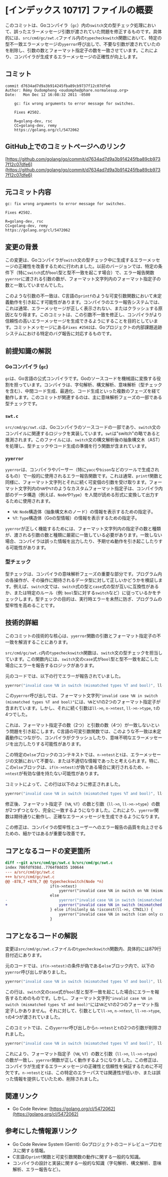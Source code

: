 # [インデックス 10717] ファイルの概要

このコミットは、Goコンパイラ（`gc`）内の`switch`文の型チェック処理において、誤ったエラーメッセージ引数が渡されていた問題を修正するものです。具体的には、`src/cmd/gc/swt.c`ファイル内の`typecheckswitch`関数において、特定の型不一致エラーメッセージの`yyerror`呼び出しで、不要な引数が渡されていたのを削除し、引数の数とフォーマット指定子の数を一致させています。これにより、コンパイラが生成するエラーメッセージの正確性が向上します。

## コミット

```
commit d7634ad7d9a3b914245fba89cb9737f12c07dfe6
Author: Rémy Oudompheng <oudomphe@phare.normalesup.org>
Date:   Mon Dec 12 16:08:32 2011 -0500

    gc: fix wrong arguments to error message for switches.
    
    Fixes #2502.
    
    R=golang-dev, rsc
    CC=golang-dev, remy
    https://golang.org/cl/5472062
```

## GitHub上でのコミットページへのリンク

[https://github.com/golang/go/commit/d7634ad7d9a3b914245fba89cb9737f12c07dfe6](https://github.com/golang/go/commit/d7634ad7d9a3b914245fba89cb9737f12c07dfe6)

## 元コミット内容

```
gc: fix wrong arguments to error message for switches.

Fixes #2502.

R=golang-dev, rsc
CC=golang-dev, remy
https://golang.org/cl/5472062
```

## 変更の背景

この変更は、Goコンパイラが`switch`文の型チェック中に生成するエラーメッセージの正確性を改善するために行われました。以前のバージョンでは、特定の条件下（特に`switch`式が`bool`型と型不一致を起こす場合）で、エラー報告関数`yyerror`に渡される引数の数が、フォーマット文字列内のフォーマット指定子の数と一致していませんでした。

このような引数の不一致は、C言語の`printf`のような可変引数関数において未定義動作を引き起こす可能性があります。コンパイラのエラー報告システムでは、これは通常、エラーメッセージが正しく表示されない、またはクラッシュする原因となり得ます。このコミットは、この引数不一致を修正し、コンパイラがより信頼性の高いエラーメッセージを生成できるようにすることを目的としています。コミットメッセージにある`Fixes #2502`は、Goプロジェクトの内部課題追跡システムにおける特定のバグ報告に対応するものです。

## 前提知識の解説

### Goコンパイラ (`gc`)
`gc`は、Go言語の公式コンパイラです。Goのソースコードを機械語に変換する役割を担っています。コンパイラは、字句解析、構文解析、意味解析（型チェックを含む）、中間コード生成、最適化、コード生成といった複数のフェーズを経て動作します。このコミットが関連するのは、主に意味解析フェーズの一部である型チェックです。

### `swt.c`
`src/cmd/gc/swt.c`は、Goコンパイラのソースコードの一部であり、`switch`文のコンパイルに関連するロジックを実装しています。`swt`は"switch"の略であると推測されます。このファイルには、`switch`文の構文解析後の抽象構文木（AST）を処理し、型チェックやコード生成の準備を行う関数が含まれています。

### `yyerror`
`yyerror`は、コンパイラやパーサー（特に`yacc`や`bison`などのツールで生成されるもの）で一般的に使用されるエラー報告関数です。これは通常、`printf`関数と同様に、フォーマット文字列とそれに続く可変個の引数を受け取ります。フォーマット文字列内の`%N`や`%T`のようなカスタムフォーマット指定子は、コンパイラ内部のデータ構造（例えば、`Node`や`Type`）を人間が読める形式に変換して出力するために使用されます。

*   `%N`: `Node`構造体（抽象構文木のノード）の情報を表示するための指定子。
*   `%T`: `Type`構造体（Goの型情報）の情報を表示するための指定子。

`yyerror`が正しく機能するためには、フォーマット文字列内の指定子の数と種類が、渡される引数の数と種類に厳密に一致している必要があります。一致しない場合、コンパイラは誤った情報を出力したり、予期せぬ動作を引き起こしたりする可能性があります。

### 型チェック
型チェックは、コンパイラの意味解析フェーズの重要な部分です。プログラム内の各操作が、その操作に期待されるデータ型に対して正しいかどうかを検証します。例えば、`switch`文では、`switch`式の型と`case`式の型が互いに互換性があるか、または特定のルール（例: `bool`型に対する`switch`など）に従っているかをチェックします。型チェックの目的は、実行時エラーを未然に防ぎ、プログラムの堅牢性を高めることです。

## 技術的詳細

このコミットの技術的な核心は、`yyerror`関数の引数とフォーマット指定子の不一致を解消することにあります。

`src/cmd/gc/swt.c`内の`typecheckswitch`関数は、`switch`文の型チェックを担当しています。この関数内には、`switch`文の`case`式が`bool`型と型不一致を起こした場合にエラーを報告するロジックがあります。

元のコードでは、以下の行でエラーが報告されていました。

```c
yyerror("invalid case %N in switch (mismatched types %T and bool)", ll->n, n->ntest, ll->n->type, t);
```

この`yyerror`呼び出しでは、フォーマット文字列`"invalid case %N in switch (mismatched types %T and bool)"`には、`%N`と`%T`の2つのフォーマット指定子が含まれています。しかし、それに続く引数は`ll->n`, `n->ntest`, `ll->n->type`, `t`の4つでした。

これは、フォーマット指定子の数（2つ）と引数の数（4つ）が一致しないという問題を引き起こします。C言語の可変引数関数では、このような不一致は未定義動作につながり、コンパイラがクラッシュしたり、意味不明なエラーメッセージを出力したりする可能性があります。

この特定の`else`ブロックのコンテキストでは、`n->ntest`と`t`は、エラーメッセージの文脈において不要な、または不適切な情報であったと考えられます。特に、この`else`ブロックは、`if(n->ntest)`が偽である場合に実行されるため、`n->ntest`が有効な値を持たない可能性があります。

コミットによって、この行は以下のように修正されました。

```c
yyerror("invalid case %N in switch (mismatched types %T and bool)", ll->n, ll->n->type);
```

修正後、フォーマット指定子（`%N`, `%T`）の数と引数（`ll->n`, `ll->n->type`）の数が2つずつとなり、完全に一致するようになりました。これにより、`yyerror`関数は期待通りに動作し、正確なエラーメッセージを生成できるようになります。

この修正は、コンパイラの堅牢性とユーザーへのエラー報告の品質を向上させるための、細かではあるが重要な改善です。

## コアとなるコードの変更箇所

```diff
diff --git a/src/cmd/gc/swt.c b/src/cmd/gc/swt.c
index 786fdf938d..7764f0dd35 100644
--- a/src/cmd/gc/swt.c
+++ b/src/cmd/gc/swt.c
@@ -878,7 +878,7 @@ typecheckswitch(Node *n)
 					if(n->ntest)
 						yyerror("invalid case %N in switch on %N (mismatched types %T and %T)", ll->n, n->ntest, ll->n->type, t);
 					else
-						yyerror("invalid case %N in switch (mismatched types %T and bool)", ll->n, n->ntest, ll->n->type, t);
+						yyerror("invalid case %N in switch (mismatched types %T and bool)", ll->n, ll->n->type);
 					} else if(nilonly && !isconst(ll->n, CTNIL)) {
 						yyerror("invalid case %N in switch (can only compare %s %N to nil)", ll->n, nilonly, n->ntest);
 					}
```

## コアとなるコードの解説

変更は`src/cmd/gc/swt.c`ファイルの`typecheckswitch`関数内、具体的には879行目付近にあります。

元のコードでは、`if(n->ntest)`の条件が偽である`else`ブロック内で、以下の`yyerror`呼び出しがありました。

```c
yyerror("invalid case %N in switch (mismatched types %T and bool)", ll->n, n->ntest, ll->n->type, t);
```

この行は、`switch`文の`case`式が`bool`型と型不一致を起こした場合にエラーを報告するためのものです。しかし、フォーマット文字列`"invalid case %N in switch (mismatched types %T and bool)"`には`%N`と`%T`の2つのフォーマット指定子しかありません。それに対して、引数として`ll->n`, `n->ntest`, `ll->n->type`, `t`の4つが渡されていました。

このコミットでは、この`yyerror`呼び出しから`n->ntest`と`t`の2つの引数が削除されました。

```c
yyerror("invalid case %N in switch (mismatched types %T and bool)", ll->n, ll->n->type);
```

これにより、フォーマット指定子（`%N`, `%T`）の数と引数（`ll->n`, `ll->n->type`）の数が一致し、`yyerror`関数が正しく動作するようになりました。この修正は、コンパイラが生成するエラーメッセージの正確性と信頼性を保証するために不可欠です。`n->ntest`と`t`は、この特定のエラーパスでは関連性が低いか、または誤った情報を提供していたため、削除されました。

## 関連リンク

*   Go Code Review: [https://golang.org/cl/5472062](https://golang.org/cl/5472062)

## 参考にした情報源リンク

*   Go Code Review System (Gerrit): Goプロジェクトのコードレビュープロセスに関する情報。
*   C言語の`printf`関数と可変引数関数の動作に関する一般的な知識。
*   コンパイラの設計と実装に関する一般的な知識（字句解析、構文解析、意味解析、エラー報告など）。

